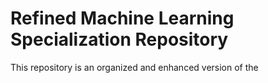 # Refined Machine Learning Specialization Repository

This repository is an organized and enhanced version of the 